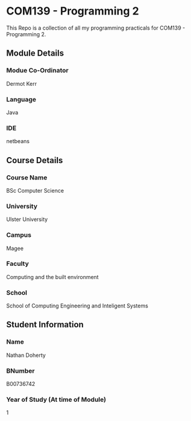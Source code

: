 # COM139 - Programming 2
This Repo is a collection of all my programming practicals for COM139 - Programming 2.
## Module Details
### Modue Co-Ordinator
Dermot Kerr
### Language
Java
### IDE
netbeans

## Course Details
### Course Name
BSc Computer Science
### University
Ulster University
### Campus
Magee
### Faculty
Computing and the built environment
### School
School of Computing Engineering and Inteligent Systems

## Student Information
### Name
Nathan Doherty
### BNumber
B00736742
### Year of Study (At time of Module)
1
